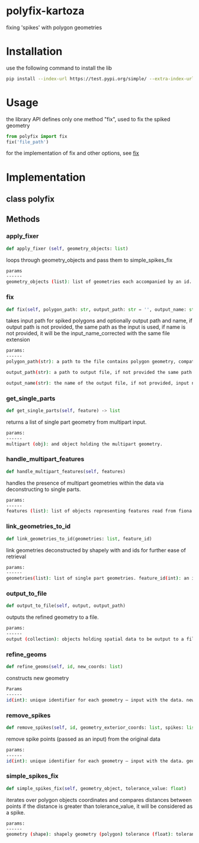 # polyfix-kartoza

fixing 'spikes' with polygon geometries

# Installation

use the following command to install the lib

~~~bash
pip install --index-url https://test.pypi.org/simple/ --extra-index-url https://pypi.org/simple kartoza-polyfix==0.1.4.3
~~~

# Usage

the library API defines only one method "fix", used to fix the spiked geometry

~~~py
from polyfix import fix
fix('file_path')
~~~

for the implementation of fix and other options, see [fix](#fix) 
# Implementation

## class polyfix

## Methods

### apply_fixer

~~~py
def apply_fixer (self, geometry_objects: list)
~~~

loops through geometry_objects and pass them to simple_spikes_fix

~~~bash
params
------
geometry_objects (list): list of geometries each accompanied by an id.
~~~

### fix

~~~py
def fix(self, polygon_path: str, output_path: str = '', output_name: str = '')
~~~

takes input path for spiked polygons and optionally output path and name, if output path is not provided, the same path as the input is used, if name is not provided, it will be the input_name_corrected with the same file extension

~~~bash
params:
------
polygon_path(str): a path to the file contains polygon geometry, compatible file formats include gpkg, shp, GeoJSON, see https://fiona.readthedocs.io/en/latest/manual.html#data-model

output_path(str): a path to output file, if not provided the same path as input is used.

output_name(str): the name of the output file, if not provided, input name+ _corrected is used.
~~~

### get_single_parts

~~~py
def get_single_parts(self, feature) ‑> list
~~~

returns a list of single part geometry from multipart input.

~~~bash
params:
------
multipart (obj): and object holding the multipart geometry.
~~~

### handle_multipart_features

~~~py
def handle_multipart_features(self, features)
~~~

handles the presence of multipart geometries within the data via deconstructing to single parts.

~~~bash
params:
------
features (list): list of objects representing features read from fiona lib.
~~~

### link_geometries_to_id

~~~py
def link_geometries_to_id(geometries: list, feature_id)
~~~

link geometries deconstructed by shapely with and ids for further ease of retrieval

~~~bash
params:
------
geometries(list): list of single part geometries. feature_id(int): an integer property of the input geometry.
~~~

### output_to_file

~~~py
def output_to_file(self, output, output_path)
~~~

outputs the refined geometry to a file.

~~~bash
params:
------
output (collection): objects holding spatial data to be output to a file output_path(str): a path holds the information about the output file (path, name and extension)
~~~

### refine_geoms

~~~py
def refine_geoms(self, id, new_coords: list)
~~~

constructs new geometry

~~~bash
Params
------
id(int): unique identifier for each geometry – input with the data. new_coords(list): new coordinate without spikes for constructing new geometries.
~~~

### remove_spikes

~~~py
def remove_spikes(self, id, geometry_exterior_coords: list, spikes: list)
~~~

remove spike points (passed as an input) from the original data

~~~bash
params:
------
id(int): unique identifier for each geometry – input with the data. geometry_exterior_coords(list): list of coordinates compared with spikes coords. spikes(list): list of spike points.
~~~

### simple_spikes_fix

~~~py
def simple_spikes_fix(self, geometry_object, tolerance_value: float)
~~~

iterates over polygon objects coordinates and compares distances between points if the distance is greater than tolerance_value, it will be considered as a spike.

~~~bash
params:
------
geometry (shape): shapely geometry (polygon) tolerance (float): tolerance value -given according to data crs-, if the distance between a pair of exterior points is larger than the tolerance value, it is considered a spike
~~~
